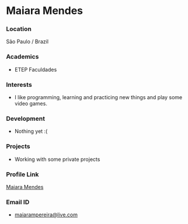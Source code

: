 # Maiara Mendes

### Location

São Paulo / Brazil

### Academics

- ETEP Faculdades

### Interests

- I like programming, learning and practicing new things and play some video games.

### Development

- Nothing yet :(

### Projects

- Working with some private projects

### Profile Link

[Maiara Mendes](https://github.com/maiaramendes)

### Email ID

- maiarampereira@live.com
